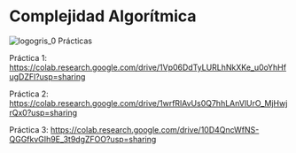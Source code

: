 # Complejidad Algorítmica
![logogris_0](https://user-images.githubusercontent.com/75038202/153879878-a3ec927a-ad4f-4fa0-b768-be6dfb10a8b7.png)
Prácticas

Práctica 1: https://colab.research.google.com/drive/1Vp06DdTyLURLhNkXKe_u0oYhHfugDZFl?usp=sharing

Práctica 2: https://colab.research.google.com/drive/1wrfRlAvUs0Q7hhLAnVlUrO_MjHwjrQx0?usp=sharing

Práctica 3: https://colab.research.google.com/drive/10D4QncWfNS-QGGfkvGIh9E_3t9dgZFOO?usp=sharing